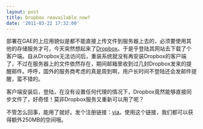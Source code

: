 ```yaml
---
layout: post
title: Dropbox reavailable now?
date: '2011-03-22 17:32:00'
---
```


<p>部署在GAE的上应用貌似是都不能直接上传文件到服务器上去的，必须要使用其他的存储服务才可，今天突然想起来了<a href="https://www.dropbox.com/">Dropbox</a>。于是乎登陆其网站去下载了个客户端。自从Dropbox无法访问后，重装系统就没有再安装Dropbox的客户端了，不过在服务器上的文件依然存在，期间邮箱里收到过几封Dropbox发来的提醒邮件。呼呼，国外的服务商考虑的真是周到啊，用户长时间不登陆还会发邮件提醒，蛮不错的。</p>

<p>客户端安装后，登陆，在没有设置任何代理的情况下，Dropbox竟然能够直接同步文件了，好奇怪！莫非Dropbox服务又重新可以用了呢？</p>

<p>不管怎么回事，能用了就好。发个注册链接：<a href="http://db.tt/uvofVfi">via</a>。使用这个链接，我们都可以获得额外250MB的空间哦。</p>